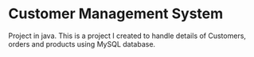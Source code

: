 # Customer Management System
Project in java.
This is a project I created to handle details of Customers, orders and products using MySQL database.
